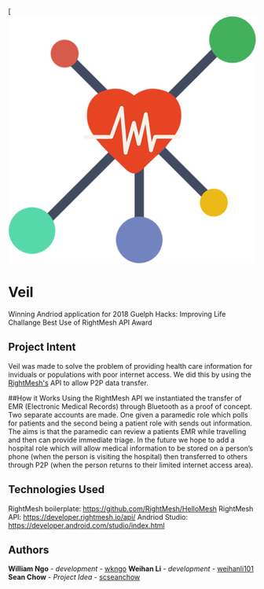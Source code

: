 [![](https://github.com/weihanli101/veil/blob/master/app/src/main/res/drawable/logo.png)

# Veil
Winning Andriod application for 2018 Guelph Hacks: Improving Life Challange
Best Use of RightMesh API Award

## Project Intent
Veil was made to solve the problem of providing health care information for inviduals or
populations with poor internet access. We did this by using the [RightMesh's](https://developer.rightmesh.io/api/) API to
allow P2P data transfer.

##How it Works
Using the RightMesh API we instantiated the transfer of EMR (Electronic Medical Records) through Bluetooth as a proof of concept. Two separate accounts are made. One given a paramedic role which polls for patients and the second being a patient role with sends out information. The aims is that the paramedic can review a patients EMR while travelling and then can provide immediate triage. In the future we hope to add a hospital role which will allow medical information to be stored on a person’s phone (when the person is visiting the hospital) then transferred to others through P2P (when the person returns to their limited internet access area).


## Technologies Used
RightMesh boilerplate: https://github.com/RightMesh/HelloMesh
RightMesh API: https://developer.rightmesh.io/api/
Andriod Studio: https://developer.android.com/studio/index.html

## Authors
**William Ngo** - *development* - [wkngo](https://github.com/wkngo)
**Weihan Li** - *development* - [weihanli101](https://github.com/weihanli101)
**Sean Chow** - *Project Idea* - [scseanchow](https://github.com/scseanchow)
